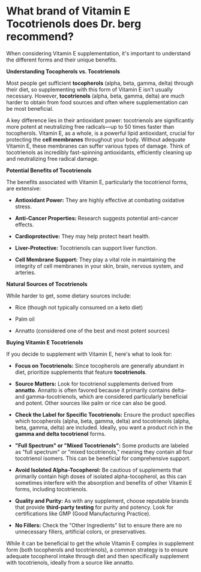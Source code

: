 # What brand of Vitamin E Tocotrienols does Dr. berg recommend?

When considering Vitamin E supplementation, it's important to understand the different forms and their unique benefits. 

**Understanding Tocopherols vs. Tocotrienols** 

Most people get sufficient **tocopherols** (alpha, beta, gamma, delta) through their diet, so supplementing with this form of Vitamin E isn't usually necessary. However, **tocotrienols** (alpha, beta, gamma, delta) are much harder to obtain from food sources and often where supplementation can be most beneficial. 

A key difference lies in their antioxidant power: tocotrienols are significantly more potent at neutralizing free radicals—up to 50 times faster than tocopherols. Vitamin E, as a whole, is a powerful lipid antioxidant, crucial for protecting the **cell membranes** throughout your body. Without adequate Vitamin E, these membranes can suffer various types of damage. Think of tocotrienols as incredibly fast-spinning antioxidants, efficiently cleaning up and neutralizing free radical damage. 

**Potential Benefits of Tocotrienols** 

The benefits associated with Vitamin E, particularly the tocotrienol forms, are extensive: 

- **Antioxidant Power:** They are highly effective at combating oxidative stress. 

- **Anti-Cancer Properties:** Research suggests potential anti-cancer effects. 

- **Cardioprotective:** They may help protect heart health. 

- **Liver-Protective:** Tocotrienols can support liver function. 

- **Cell Membrane Support:** They play a vital role in maintaining the integrity of cell membranes in your skin, brain, nervous system, and arteries. 

**Natural Sources of Tocotrienols** 

While harder to get, some dietary sources include: 

- Rice (though not typically consumed on a keto diet) 

- Palm oil 

- Annatto (considered one of the best and most potent sources) 

**Buying Vitamin E Tocotrienols** 

If you decide to supplement with Vitamin E, here's what to look for: 

- **Focus on Tocotrienols:** Since tocopherols are generally abundant in diet, prioritize supplements that feature **tocotrienols**. 

- **Source Matters:** Look for tocotrienol supplements derived from **annatto**. Annatto is often favored because it primarily contains delta- and gamma-tocotrienols, which are considered particularly beneficial and potent. Other sources like palm or rice can also be good. 

- **Check the Label for Specific Tocotrienols:** Ensure the product specifies which tocopherols (alpha, beta, gamma, delta) and tocotrienols (alpha, beta, gamma, delta) are included. Ideally, you want a product rich in the **gamma and delta tocotrienol** forms. 

- **"Full Spectrum" or "Mixed Tocotrienols":** Some products are labeled as "full spectrum" or "mixed tocotrienols," meaning they contain all four tocotrienol isomers. This can be beneficial for comprehensive support. 

- **Avoid Isolated Alpha-Tocopherol:** Be cautious of supplements that primarily contain high doses of isolated alpha-tocopherol, as this can sometimes interfere with the absorption and benefits of other Vitamin E forms, including tocotrienols. 

- **Quality and Purity:** As with any supplement, choose reputable brands that provide **third-party testing** for purity and potency. Look for certifications like GMP (Good Manufacturing Practice). 

- **No Fillers:** Check the "Other Ingredients" list to ensure there are no unnecessary fillers, artificial colors, or preservatives. 

While it can be beneficial to get the whole Vitamin E complex in supplement form (both tocopherols and tocotrienols), a common strategy is to ensure adequate tocopherol intake through diet and then specifically supplement with tocotrienols, ideally from a source like annatto.